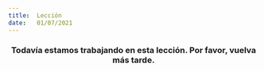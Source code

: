 ```yaml
---
title:  Lección
date:   01/07/2021
---
```


### <center>Todavía estamos trabajando en esta lección. Por favor, vuelva más tarde.</center>